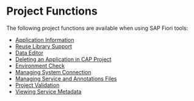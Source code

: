<!-- loio0d8fa328b0b3466688ef10a493d78a0f -->

# Project Functions

The following project functions are available when using SAP Fiori tools:

-   [Application Information](application-information-c3e0989.md)
-   [Reuse Library Support](reuse-library-support-6e99fbb.md)
-   [Data Editor](data-editor-18e43b5.md)
-   [Deleting an Application in CAP Project](deleting-an-application-in-cap-project-709f838.md)
-   [Environment Check](environment-check-75390cf.md)
-   [Managing System Connection](managing-system-connection-78a82b6.md)
-   [Managing Service and Annotations Files](managing-service-and-annotations-files-8182ff3.md)
-   [Project Validation](project-validation-6f3c737.md)
-   [Viewing Service Metadata](viewing-service-metadata-e369c2c.md)

